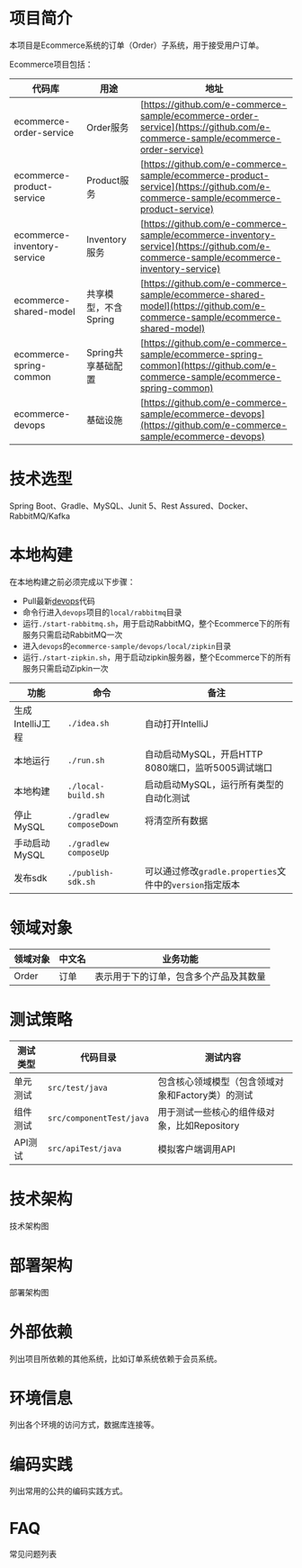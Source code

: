 # 项目简介
本项目是Ecommerce系统的订单（Order）子系统，用于接受用户订单。

Ecommerce项目包括：

|代码库|用途|地址|
| --- | --- | --- |
|ecommerce-order-service|Order服务|[https://github.com/e-commerce-sample/ecommerce-order-service](https://github.com/e-commerce-sample/ecommerce-order-service)|
|ecommerce-product-service|Product服务|[https://github.com/e-commerce-sample/ecommerce-product-service](https://github.com/e-commerce-sample/ecommerce-product-service)|
|ecommerce-inventory-service|Inventory服务|[https://github.com/e-commerce-sample/ecommerce-inventory-service](https://github.com/e-commerce-sample/ecommerce-inventory-service)|
|ecommerce-shared-model|共享模型，不含Spring|[https://github.com/e-commerce-sample/ecommerce-shared-model](https://github.com/e-commerce-sample/ecommerce-shared-model)|
|ecommerce-spring-common|Spring共享基础配置|[https://github.com/e-commerce-sample/ecommerce-spring-common](https://github.com/e-commerce-sample/ecommerce-spring-common)|
|ecommerce-devops|基础设施|[https://github.com/e-commerce-sample/ecommerce-devops](https://github.com/e-commerce-sample/ecommerce-devops)|

# 技术选型
Spring Boot、Gradle、MySQL、Junit 5、Rest Assured、Docker、RabbitMQ/Kafka

# 本地构建

在本地构建之前必须完成以下步骤：
- Pull最新[devops](https://github.com/e-commerce-sample/devops)代码
- 命令行进入`devops`项目的`local/rabbitmq`目录
- 运行`./start-rabbitmq.sh`，用于启动RabbitMQ，整个Ecommerce下的所有服务只需启动RabbitMQ一次
- 进入`devops`的`ecommerce-sample/devops/local/zipkin`目录
- 运行`./start-zipkin.sh`，用于启动zipkin服务器，整个Ecommerce下的所有服务只需启动Zipkin一次


|功能|命令|备注|
| --- | --- | --- |
|生成IntelliJ工程|`./idea.sh`|自动打开IntelliJ|
|本地运行|`./run.sh`|自动启动MySQL，开启HTTP 8080端口，监听5005调试端口|
|本地构建|`./local-build.sh`|启动启动MySQL，运行所有类型的自动化测试|
|停止MySQL|`./gradlew composeDown`|将清空所有数据|
|手动启动MySQL|`./gradlew composeUp`||
|发布sdk|`./publish-sdk.sh`|可以通过修改`gradle.properties`文件中的`version`指定版本|

# 领域对象
|领域对象|中文名|业务功能|
| --- | --- | --- |
|Order|订单|表示用于下的订单，包含多个产品及其数量|

# 测试策略
|测试类型|代码目录|测试内容|
| --- | --- | --- |
|单元测试|`src/test/java`|包含核心领域模型（包含领域对象和Factory类）的测试|
|组件测试|`src/componentTest/java`|用于测试一些核心的组件级对象，比如Repository|
|API测试|`src/apiTest/java`|模拟客户端调用API|

# 技术架构
技术架构图

# 部署架构
部署架构图

# 外部依赖
列出项目所依赖的其他系统，比如订单系统依赖于会员系统。

# 环境信息
列出各个环境的访问方式，数据库连接等。

# 编码实践
列出常用的公共的编码实践方式。

# FAQ
常见问题列表

